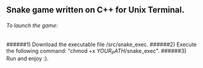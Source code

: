 ## Snake game written on C++ for Unix Terminal.
###### To launch the game:
######1) Download the executable file /src/snake_exec.
######2) Execute the following command: "chmod +x $YOUR_PATH$/snake_exec".
######3) Run and enjoy :).
